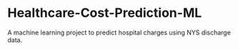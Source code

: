# Healthcare-Cost-Prediction-ML
A machine learning project to predict hospital charges using NYS discharge data.
